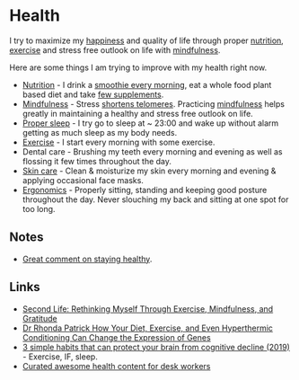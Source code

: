 # Health

I try to maximize my [happiness](../life/happiness.md) and quality of life through proper [nutrition](nutrition/nutrition.md), [exercise](../fitness/fitness.md) and stress free outlook on life with [mindfulness](../mindfulness/mindfulness.md).

Here are some things I am trying to improve with my health right now.

- [Nutrition](nutrition/nutrition.md) - I drink a [smoothie every morning](https://github.com/nikitavoloboev/vegan-recipes/tree/master/smoothies#regular-breakfast-smoothie), eat a whole food plant based diet and take [few supplements](nutrition/supplements.md).
- [Mindfulness](../mindfulness/mindfulness.md) - Stress [shortens telomeres](https://www.ncbi.nlm.nih.gov/pubmed/12114022). Practicing [mindfulness](../mindfulness/mindfulness.md) helps greatly in maintaining a healthy and stress free outlook on life.
- [Proper sleep](../sleep/sleep.md) - I try go to sleep at ~ 23:00 and wake up without alarm getting as much sleep as my body needs.
- [Exercise](../fitness/fitness.md) - I start every morning with some exercise.
- Dental care - Brushing my teeth every morning and evening as well as flossing it few times throughout the day.
- [Skin care](skin-care.md) - Clean & moisturize my skin every morning and evening & applying occasional face masks.
- [Ergonomics](ergonomics.md) - Properly sitting, standing and keeping good posture throughout the day. Never slouching my back and sitting at one spot for too long.

## Notes

- [Great comment on staying healthy](https://www.reddit.com/r/longevity/comments/7hwgo7/for_people_in_their_young_or_middle_ages_now_who/).

## Links

- [Second Life: Rethinking Myself Through Exercise, Mindfulness, and Gratitude](https://www.macstories.net/stories/second-life/)
- [Dr Rhonda Patrick How Your Diet, Exercise, and Even Hyperthermic Conditioning Can Change the Expression of Genes](https://www.youtube.com/watch?v=VjgMzS5b_QM)
- [3 simple habits that can protect your brain from cognitive decline (2019)](https://www.fastcompany.com/90303904/3-tips-to-slowing-down-cognitive-decline) - Exercise, IF, sleep.
- [Curated awesome health content for desk workers](https://github.com/evexoio/awesome-health#readme)

